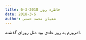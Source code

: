 ```yaml
---
title: خاطره روز 2018-3-6
date: 2018-3-6
author: شعبان محمد حسنی
---
```


امروزم یه روز عادی بود مثل روزای گذشته.